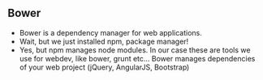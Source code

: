 ##  Bower

+ Bower is a dependency manager for web applications.
+ Wait, but we just installed npm, package manager!
+ Yes, but npm manages node modules. In our case these are tools we use for webdev, like bower, grunt etc... Bower manages dependencies of your web project (jQuery, AngularJS, Bootstrap)
